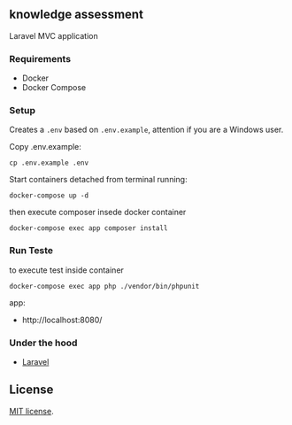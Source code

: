 ## knowledge assessment
Laravel MVC application 
### Requirements

- Docker
- Docker Compose

### Setup

Creates a ``.env`` based on ``.env.example``, attention if you are a Windows user.

Copy .env.example: 
```shell script
cp .env.example .env
```

Start containers detached from terminal running: 
```shell script
docker-compose up -d
```

then execute composer insede docker container
```shell script
docker-compose exec app composer install
```

### Run Teste

to execute test inside container
```shell script
docker-compose exec app php ./vendor/bin/phpunit
```

app:
- http://localhost:8080/


### Under the hood
- [Laravel](https://laravel.com/)
## License

[MIT license](https://opensource.org/licenses/MIT).

